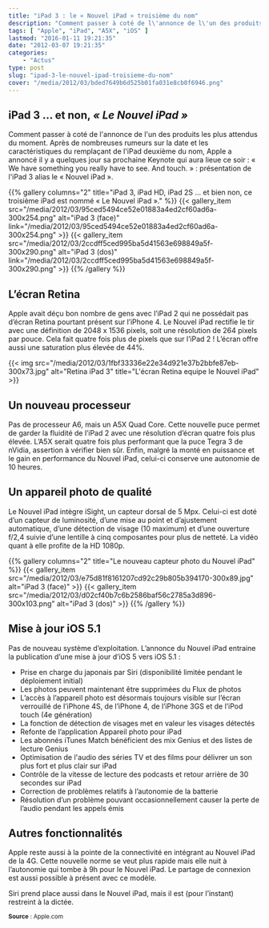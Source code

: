 ```yaml
---
title: "iPad 3 : le « Nouvel iPad » troisième du nom"
description: "Comment passer à coté de l\'annonce de l\'un des produits les plus attendus du moment. Présentation de l\'iPad 3 d\'Apple alias le « Nouvel iPad »."
tags: [ "Apple", "iPad", "A5X", "iOS" ]
lastmod: "2016-01-11 19:21:35"
date: "2012-03-07 19:21:35"
categories:
    - "Actus"
type: post
slug: "ipad-3-le-nouvel-ipad-troisieme-du-nom"
cover: "/media/2012/03/bded7649b6d525b01fa031e8cb0f6946.png"
---
```


## iPad 3 ... et non, *« Le Nouvel iPad »*

Comment passer à coté de l'annonce de l'un des produits les plus attendus du moment. Après de nombreuses rumeurs sur la date et les caractéristiques du remplaçant de l'iPad deuxième du nom, Apple a annoncé il y a quelques jour sa prochaine Keynote qui aura lieue ce soir : « We have something you really have to see. And touch. » : présentation de l'iPad 3 alias le « Nouvel iPad ».

<!--more-->

{{% gallery columns="2" title="iPad 3, iPad HD, iPad 2S … et bien non, ce troisième iPad est nommé « Le Nouvel iPad »." %}}
{{< gallery_item src="/media/2012/03/95ced5494ce52e01883a4ed2cf60ad6a-300x254.png" alt="iPad 3 (face)" link="/media/2012/03/95ced5494ce52e01883a4ed2cf60ad6a-300x254.png" >}}
{{< gallery_item src="/media/2012/03/2ccdff5ced995ba5d41563e698849a5f-300x290.png" alt="iPad 3 (dos)" link="/media/2012/03/2ccdff5ced995ba5d41563e698849a5f-300x290.png" >}}
{{% /gallery %}}

## L’écran Retina

Apple avait déçu bon nombre de gens avec l’iPad 2 qui ne possédait pas d’écran Retina pourtant présent sur l’iPhone 4. Le Nouvel iPad rectifie le tir avec une définition de 2048 x 1536 pixels, soit une résolution de 264 pixels par pouce. Cela fait quatre fois plus de pixels que sur l’iPad 2 ! L’écran offre aussi une saturation plus élevée de 44%.

{{< img src="/media/2012/03/1fbf33336e22e34d921e37b2bbfe87eb-300x73.jpg" alt="Retina iPad 3" title="L'écran Retina equipe le Nouvel iPad" >}}

## Un nouveau processeur

Pas de processeur A6, mais un A5X Quad Core. Cette nouvelle puce permet de garder la fluidité de l’iPad 2 avec une résolution d’écran quatre fois plus élevée. L’A5X serait quatre fois plus performant que la puce Tegra 3 de nVidia, assertion à vérifier bien sûr. Enfin, malgré la monté en puissance et le gain en performance du Nouvel iPad, celui-ci conserve une autonomie de 10 heures.

## Un appareil photo de qualité

Le Nouvel iPad intègre iSight, un capteur dorsal de 5 Mpx. Celui-ci est doté d’un capteur de luminosité, d’une mise au point et d’ajustement automatique, d’une détection de visage (10 maximum) et d’une ouverture f/2,4 suivie d’une lentille à cinq composantes pour plus de netteté. La vidéo quant à elle profite de la HD 1080p.

{{% gallery columns="2" title="Le nouveau capteur photo du Nouvel iPad" %}}
{{< gallery_item src="/media/2012/03/e75d81f8161207cd92c29b805b394170-300x89.jpg" alt="iPad 3 (face)" >}}
{{< gallery_item src="/media/2012/03/d02cf40b7c6b2586baf56c2785a3d896-300x103.png" alt="iPad 3 (dos)" >}}
{{% /gallery %}}

## Mise à jour iOS 5.1

Pas de nouveau système d’exploitation. L’annonce du Nouvel iPad entraine la publication d’une mise à jour d’iOS 5 vers iOS 5.1 :

- Prise en charge du japonais par Siri (disponibilité limitée pendant le déploiement initial)
- Les photos peuvent maintenant être supprimées du Flux de photos
- L’accès à l’appareil photo est désormais toujours visible sur l’écran verrouillé de l’iPhone 4S, de l’iPhone 4, de l’iPhone 3GS et de l’iPod touch (4e génération)
- La fonction de détection de visages met en valeur les visages détectés
- Refonte de l’application Appareil photo pour iPad
- Les abonnés iTunes Match bénéficient des mix Genius et des listes de lecture Genius
- Optimisation de l'audio des séries TV et des films pour délivrer un son plus fort et plus clair sur iPad
- Contrôle de la vitesse de lecture des podcasts et retour arrière de 30 secondes sur iPad
- Correction de problèmes relatifs à l’autonomie de la batterie
- Résolution d’un problème pouvant occasionnellement causer la perte de l’audio pendant les appels émis

## Autres fonctionnalités

Apple reste aussi à la pointe de la connectivité en intégrant au Nouvel iPad de la 4G. Cette nouvelle norme se veut plus rapide mais elle nuit à l’autonomie qui tombe à 9h pour le Nouvel iPad. Le partage de connexion est aussi possible à présent avec ce modèle.

Siri prend place aussi dans le Nouvel iPad, mais il est (pour l’instant) restreint à la dictée.

<small>**Source** : Apple.com</small>
